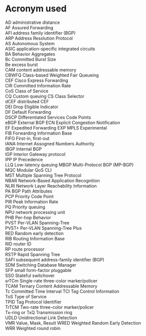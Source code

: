 # Acronym used
AD administrative distance  
AF Assured Forwarding  
AFI address family identifier (BGP)  
ARP Address Resolution Protocol  
AS Autonomous System  
ASIC application-specific integrated circuits  
BA Behavior Aggregates  
Bc Committed Burst Size  
Be excess burst  
CAM content addressable memory  
CBWFQ Class-based Weighted Fair Queueing  
CEF Cisco Express Forwarding  
CIR Committed Information Rate  
CoS Class of Service  
CQ Custom queuing
CS Class Selector  
dCEF distributed CEF  
DEI Drop Eligible Indicator  
DF Default Forwarding  
DSCP Differentiated Services Code Points  
eBGP External BGP
ECN Explicit Congestion Notification  
EF Expedited Forwarding 
EXP MPLS Experimental  
FIB Forwarding Information Base  
FIFO First-in, first-out  
IANA Internet Assogned Numbers Authority  
iBGP Internal BGP  
IGP Interior Gateway protocol  
IPP IP Precedence  
LLQ Low-latency queuing
MBGP Multi-Protocol BGP (MP-BGP)  
MQC Modular QoS CLI   
MST Multiple Spanning Tree Protocol  
NBAR Network-Based Application Recognition  
NLRI Network Layer Reachability Information  
PA BGP Path Attributes  
PCP Priority Code Point  
PIR Peak Information Rate  
PQ Priority queuing  
NPU network processing unit  
PHB Per-hop Behavior  
PVST Per-VLAN Spanning-Tree  
PVST+ Per-VLAN Spanning-Tree Plus  
RED Random early detection  
RIB Routing Information Base  
RID router ID  
RP route processor  
RSTP Rapid Spanning Tree  
SAFI subsequent address-family identifier (BGP)  
SDM Switching Database Manager  
SFP small form-factor pluggable  
SSO Stateful switchover  
srTCm Single-rate three-color marker/policer  
TCAM Ternary Content Addressable Memory  
Tc Committed Time Interval
TCI Tag Control Information  
ToS Type of Service  
TPID Tag Protocol Identifier  
TrTCM Two-rate three-color marker/policer  
Tx-ring or TxQ Transmission ring  
UDLD Unidirectional Link Detection  
VMR Value, Mask, Result
WRED Weighted Random Early Detection  
WRR Weighted round robin  

